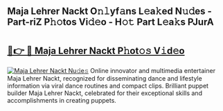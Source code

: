 ## Maja Lehrer Nackt O𝚗𝚕yf𝚊ns L𝚎a𝚔ed N𝚞𝚍es - Part-riZ P𝚑𝚘tos Vi𝚍𝚎o - H𝚘𝚝 Part L𝚎a𝚔s PJurA

# <h2><a href="http://kf86o0g.oniu.top/?m=Maja+Lehrer+Nackt">🔗👉 🔴 Maja Lehrer Nackt P𝚑ot𝚘𝚜 V𝚒d𝚎o</a></h2>

[![Maja Lehrer Nackt Nu𝚍e𝚜](https://i.imgur.com/0qMVB7G.gif)](http://kf86o0g.oniu.top/?m=Maja+Lehrer+Nackt)
Online innovator and multimedia entertainer Maja Lehrer Nackt, recognized for disseminating dance and lifestyle information via viral dance routines and compact clips. Brilliant puppet builder Maja Lehrer Nackt, celebrated for their exceptional skills and accomplishments in creating puppets.  
